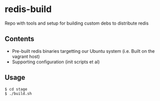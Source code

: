 # redis-build

Repo with tools and setup for building custom debs to distribute redis

## Contents

* Pre-built redis binaries targetting our Ubuntu system (i.e. Built on the vagrant host)
* Supporting configuration (init scripts et al)

## Usage

```
$ cd stage
$ ./build.sh
```
